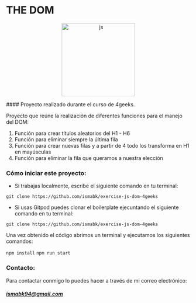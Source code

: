 # THE DOM
<p align="center">
  <img
		width="200"
		alt="js"
		src="https://cdn.ourcodeworld.com/public-media/articles/articleocw-56bba37e791bc.png">
<p>
#### Proyecto realizado durante el curso de 4geeks.

Proyecto que reúne la realización de diferentes funciones para el manejo del DOM:
1. Función para crear títulos aleatorios del H1 - H6
1. Función para eliminar siempre la última fila
1. Función para crear nuevas filas y a partir de 4 todo los transforma en H1 en mayúsculas
1. Función para eliminar la fila que queramos a nuestra elección

### Cómo iniciar este proyecto:
- Si trabajas localmente, escribe el siguiente comando en tu terminal:

`git clone https://github.com/ismabk/exercise-js-dom-4geeks`

- Si usas Gitpod puedes clonar el boilerplate ejecuntando el siguiente comando en tu terminal:

`git clone https://github.com/ismabk/exercise-js-dom-4geeks`

Una vez obtenido el código abrimos un terminal y ejecutamos los siguientes comandos:

`npm install`
`npm run start`


### Contacto:
Para contactar conmigo lo puedes hacer a través de mi correo electrónico:
##### 	ismabk94@gmail.com
